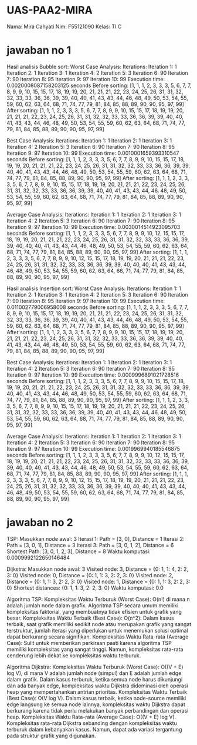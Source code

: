 # UAS-PAA2-MIRA
Nama: Mira Cahyati
Nim: F55121090
Kelas: TI C
# jawaban no 1
Hasil analisis Bubble sort:
Worst Case Analysis:
Iterations:
Iteration 1: 1
Iteration 2: 1
Iteration 3: 1
Iteration 4: 2
Iteration 5: 3
Iteration 6: 90
Iteration 7: 90
Iteration 8: 95
Iteration 9: 97
Iteration 10: 99
Execution time: 0.0020008087158203125 seconds
Before sorting: [1, 1, 1, 2, 3, 3, 3, 5, 6, 7, 7, 8, 9, 9, 10, 15, 15, 17, 18, 19, 19, 20, 21, 21, 21, 22, 23, 24, 25, 26, 31, 31, 32, 32, 33, 33, 36, 36, 39, 39, 40, 40, 41, 43, 43, 44, 46, 48, 49, 50, 53, 54, 55, 59, 60, 62, 63, 64, 68, 71, 74, 77, 79, 81, 84, 85, 88, 89, 90, 90, 95, 97, 99]
After sorting: [1, 1, 1, 2, 3, 3, 3, 5, 6, 7, 7, 8, 9, 9, 10, 15, 15, 17, 18, 19, 19, 20, 21, 21, 21, 22, 23, 24, 25, 26, 31, 31, 32, 32, 33, 33, 36, 36, 39, 39, 40, 40, 41, 43, 43, 44, 46, 48, 49, 50, 53, 54, 55, 59, 60, 62, 63, 64, 68, 71, 74, 77, 79, 81, 84, 85, 88, 89, 90, 90, 95, 97, 99]

Best Case Analysis:
Iterations:
Iteration 1: 1
Iteration 2: 1
Iteration 3: 1
Iteration 4: 2
Iteration 5: 3
Iteration 6: 90
Iteration 7: 90
Iteration 8: 95
Iteration 9: 97
Iteration 10: 99
Execution time: 0.0010001659393310547 seconds
Before sorting: [1, 1, 1, 2, 3, 3, 3, 5, 6, 7, 7, 8, 9, 9, 10, 15, 15, 17, 18, 19, 19, 20, 21, 21, 21, 22, 23, 24, 25, 26, 31, 31, 32, 32, 33, 33, 36, 36, 39, 39, 40, 40, 41, 43, 43, 44, 46, 48, 49, 50, 53, 54, 55, 59, 60, 62, 63, 64, 68, 71, 74, 77, 79, 81, 84, 85, 88, 89, 90, 90, 95, 97, 99]
After sorting: [1, 1, 1, 2, 3, 3, 3, 5, 6, 7, 7, 8, 9, 9, 10, 15, 15, 17, 18, 19, 19, 20, 21, 21, 21, 22, 23, 24, 25, 26, 31, 31, 32, 32, 33, 33, 36, 36, 39, 39, 40, 40, 41, 43, 43, 44, 46, 48, 49, 50, 53, 54, 55, 59, 60, 62, 63, 64, 68, 71, 74, 77, 79, 81, 84, 85, 88, 89, 90, 90, 95, 97, 99]

Average Case Analysis:
Iterations:
Iteration 1: 1
Iteration 2: 1
Iteration 3: 1
Iteration 4: 2
Iteration 5: 3
Iteration 6: 90
Iteration 7: 90
Iteration 8: 95
Iteration 9: 97
Iteration 10: 99
Execution time: 0.0030014514923095703 seconds
Before sorting: [1, 1, 1, 2, 3, 3, 3, 5, 6, 7, 7, 8, 9, 9, 10, 12, 15, 15, 17, 18, 19, 19, 20, 21, 21, 21, 22, 23, 24, 25, 26, 31, 31, 32, 32, 33, 33, 36, 36, 39, 39, 40, 40, 40, 41, 43, 43, 44, 46, 48, 49, 50, 53, 54, 55, 59, 60, 62, 63, 64, 68, 71, 74, 77, 79, 81, 84, 85, 88, 89, 90, 90, 95, 97, 99]
After sorting: [1, 1, 1, 2, 3, 3, 3, 5, 6, 7, 7, 8, 9, 9, 10, 12, 15, 15, 17, 18, 19, 19, 20, 21, 21, 21, 22, 23, 24, 25, 26, 31, 31, 32, 32, 33, 33, 36, 36, 39, 39, 40, 40, 40, 41, 43, 43, 44, 46, 48, 49, 50, 53, 54, 55, 59, 60, 62, 63, 64, 68, 71, 74, 77, 79, 81, 84, 85, 88, 89, 90, 90, 95, 97, 99]

Hasil analisis Insertion sort:
Worst Case Analysis:
Iterations:
Iteration 1: 1
Iteration 2: 1
Iteration 3: 1
Iteration 4: 2
Iteration 5: 3
Iteration 6: 90
Iteration 7: 90
Iteration 8: 95
Iteration 9: 97
Iteration 10: 99
Execution time: 0.011002779006958008 seconds
Before sorting: [1, 1, 1, 2, 3, 3, 3, 5, 6, 7, 7, 8, 9, 9, 10, 15, 15, 17, 18, 19, 19, 20, 21, 21, 21, 22, 23, 24, 25, 26, 31, 31, 32, 32, 33, 33, 36, 36, 39, 39, 40, 40, 41, 43, 43, 44, 46, 48, 49, 50, 53, 54, 55, 59, 60, 62, 63, 64, 68, 71, 74, 77, 79, 81, 84, 85, 88, 89, 90, 90, 95, 97, 99]
After sorting: [1, 1, 1, 2, 3, 3, 3, 5, 6, 7, 7, 8, 9, 9, 10, 15, 15, 17, 18, 19, 19, 20, 21, 21, 21, 22, 23, 24, 25, 26, 31, 31, 32, 32, 33, 33, 36, 36, 39, 39, 40, 40, 41, 43, 43, 44, 46, 48, 49, 50, 53, 54, 55, 59, 60, 62, 63, 64, 68, 71, 74, 77, 79, 81, 84, 85, 88, 89, 90, 90, 95, 97, 99]

Best Case Analysis:
Iterations:
Iteration 1: 1
Iteration 2: 1
Iteration 3: 1
Iteration 4: 2
Iteration 5: 3
Iteration 6: 90
Iteration 7: 90
Iteration 8: 95
Iteration 9: 97
Iteration 10: 99
Execution time: 0.0009996891021728516 seconds
Before sorting: [1, 1, 1, 2, 3, 3, 3, 5, 6, 7, 7, 8, 9, 9, 10, 15, 15, 17, 18, 19, 19, 20, 21, 21, 21, 22, 23, 24, 25, 26, 31, 31, 32, 32, 33, 33, 36, 36, 39, 39, 40, 40, 41, 43, 43, 44, 46, 48, 49, 50, 53, 54, 55, 59, 60, 62, 63, 64, 68, 71, 74, 77, 79, 81, 84, 85, 88, 89, 90, 90, 95, 97, 99]
After sorting: [1, 1, 1, 2, 3, 3, 3, 5, 6, 7, 7, 8, 9, 9, 10, 15, 15, 17, 18, 19, 19, 20, 21, 21, 21, 22, 23, 24, 25, 26, 31, 31, 32, 32, 33, 33, 36, 36, 39, 39, 40, 40, 41, 43, 43, 44, 46, 48, 49, 50, 53, 54, 55, 59, 60, 62, 63, 64, 68, 71, 74, 77, 79, 81, 84, 85, 88, 89, 90, 90, 95, 97, 99]

Average Case Analysis:
Iterations:
Iteration 1: 1
Iteration 2: 1
Iteration 3: 1
Iteration 4: 2
Iteration 5: 3
Iteration 6: 90
Iteration 7: 90
Iteration 8: 95
Iteration 9: 97
Iteration 10: 99
Execution time: 0.0019969940185546875 seconds
Before sorting: [1, 1, 1, 2, 3, 3, 3, 5, 6, 7, 7, 8, 9, 9, 10, 12, 15, 15, 17, 18, 19, 19, 20, 21, 21, 21, 22, 23, 24, 25, 26, 31, 31, 32, 32, 33, 33, 36, 36, 39, 39, 40, 40, 40, 41, 43, 43, 44, 46, 48, 49, 50, 53, 54, 55, 59, 60, 62, 63, 64, 68, 71, 74, 77, 79, 81, 84, 85, 88, 89, 90, 90, 95, 97, 99]
After sorting: [1, 1, 1, 2, 3, 3, 3, 5, 6, 7, 7, 8, 9, 9, 10, 12, 15, 15, 17, 18, 19, 19, 20, 21, 21, 21, 22, 23, 24, 25, 26, 31, 31, 32, 32, 33, 33, 36, 36, 39, 39, 40, 40, 40, 41, 43, 43, 44, 46, 48, 49, 50, 53, 54, 55, 59, 60, 62, 63, 64, 68, 71, 74, 77, 79, 81, 84, 85, 88, 89, 90, 90, 95, 97, 99]

# jawaban no 2
TSP:
Masukkan node awal: 3
Iterasi 1: Path = [3, 0], Distance = 1
Iterasi 2: Path = [3, 0, 1], Distance = 3
Iterasi 3: Path = [3, 0, 1, 2], Distance = 6
Shortest Path: [3, 0, 1, 2, 3], Distance = 8
Waktu komputasi: 0.0009992122650146484

Dijkstra:
Masukkan node awal: 3
Visited node: 3, Distance = {0: 1, 1: 4, 2: 2, 3: 0}
Visited node: 0, Distance = {0: 1, 1: 3, 2: 2, 3: 0}
Visited node: 2, Distance = {0: 1, 1: 3, 2: 2, 3: 0}
Visited node: 1, Distance = {0: 1, 1: 3, 2: 2, 3: 0}
Shortest distances: {0: 1, 1: 3, 2: 2, 3: 0}
Waktu komputasi: 0.0


Algoritma TSP:
Kompleksitas Waktu Terburuk (Worst Case): O(n!) di mana n adalah jumlah node dalam grafik. Algoritma TSP secara umum memiliki kompleksitas faktorial, yang membuatnya tidak efisien untuk grafik yang besar.
Kompleksitas Waktu Terbaik (Best Case): O(n^2). Dalam kasus terbaik, saat grafik memiliki sedikit node atau merupakan grafik yang sangat terstruktur, jumlah iterasi yang diperlukan untuk menemukan solusi optimal dapat berkurang secara signifikan.
Kompleksitas Waktu Rata-rata (Average Case): Sulit untuk memberikan perkiraan pasti karena algoritma TSP memiliki kompleksitas yang sangat tinggi. Namun, kompleksitas rata-rata cenderung lebih dekat ke kompleksitas waktu terburuk.

Algoritma Dijkstra:
Kompleksitas Waktu Terburuk (Worst Case): O((V + E) log V), di mana V adalah jumlah node (simpul) dan E adalah jumlah edge dalam grafik. Dalam kasus terburuk, ketika semua node harus dikunjungi dan ada banyak edge, kompleksitas waktu Dijkstra didominasi oleh operasi heap yang mempertahankan antrian prioritas.
Kompleksitas Waktu Terbaik (Best Case): O(V log V). Dalam kasus terbaik, ketika node-source memiliki edge langsung ke semua node lainnya, kompleksitas waktu Dijkstra dapat berkurang karena tidak perlu melakukan banyak perbandingan dan operasi heap.
Kompleksitas Waktu Rata-rata (Average Case): O((V + E) log V). Kompleksitas rata-rata Dijkstra sebanding dengan kompleksitas waktu terburuk dalam kebanyakan kasus. Namun, dapat ada variasi tergantung pada struktur grafik yang digunakan.
